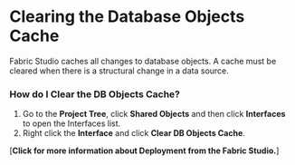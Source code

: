 # Clearing the Database Objects Cache

Fabric Studio caches all changes to database objects. A cache must be cleared when there is a structural change in a data source.

### How do I Clear the DB Objects Cache?

1.	Go to the **Project Tree**, click **Shared Objects** and then click **Interfaces** to open the Interfaces list.
2.	Right click the **Interface** and click **Clear DB Objects Cache**.

[**Click for more information about Deployment from the Fabric Studio.**] 
